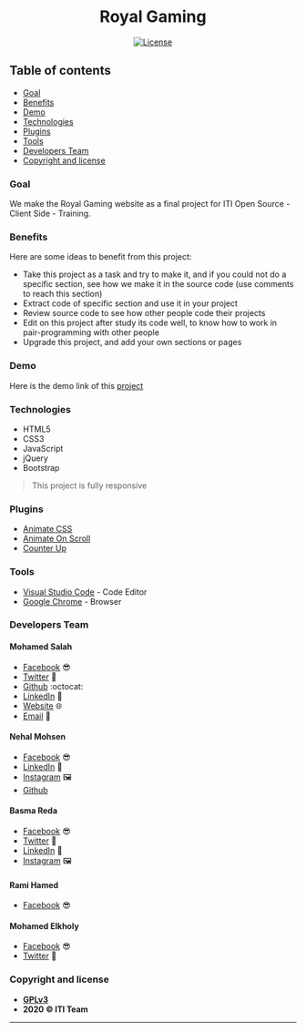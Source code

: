 <h1 align="center">Royal Gaming</h1>

<p align="center">

<a href=https://www.gnu.org/licenses/gpl-3.0>
<img src="https://img.shields.io/badge/license-GPLv3-blue" alt="License">
</a>

</p>

## Table of contents

- [Goal](#goal)
- [Benefits](#benefits)
- [Demo](#demo)
- [Technologies](#technologies)
- [Plugins](#plugins)
- [Tools](#tools)
- [Developers Team](#developers-team)
- [Copyright and license](#copyright-and-license)

### Goal

We make the Royal Gaming website as a final project for ITI Open Source - Client Side - Training.

### Benefits

Here are some ideas to benefit from this project:

- Take this project as a task and try to make it, and if you could not do a specific section, see how we make it in the source code (use comments to reach this section)
- Extract code of specific section and use it in your project
- Review source code to see how other people code their projects
- Edit on this project after study its code well, to know how to work in pair-programming with other people
- Upgrade this project, and add your own sections or pages

### Demo

Here is the demo link of this [project](https://salahineo.github.io/Royal-Gaming/)

### Technologies

- HTML5
- CSS3
- JavaScript
- jQuery
- Bootstrap

> This project is fully responsive

### Plugins

- [Animate CSS](https://animate.style/)
- [Animate On Scroll](https://michalsnik.github.io/aos/)
- [Counter Up](https://github.com/bfintal/Counter-Up)

### Tools

- [Visual Studio Code](https://code.visualstudio.com/) - Code Editor
- [Google Chrome](https://www.google.com/chrome/) - Browser

### Developers Team

#### Mohamed Salah

- [Facebook](https://facebook.com/salahineo) 😎
- [Twitter](https://twitter.com/salahineo) 🐤
- [Github](https://github.com/salahineo) :octocat:
- [LinkedIn](https://linkedin.com/in/salahineo) 💼
- [Website](https://salahineo.github.io/Personal/) :globe_with_meridians:
- <a href="mailto:eng.mohamedsalah.it@gmail.com">Email</a> :love_letter:

#### Nehal Mohsen

- [Facebook](https://www.facebook.com/profile.php?id=100038504168832) 😎
- [LinkedIn](https://www.linkedin.com/in/nehal-m-27a011198/) 💼
- [Instagram](https://www.instagram.com/m_nehal22/) :framed_picture:
- [Github](https://github.com/nehalmohsen22)

#### Basma Reda

- [Facebook](https://www.facebook.com/basma.reda.585) 😎
- [Twitter](https://twitter.com/Basmareda55) 🐤
- [LinkedIn](https://www.linkedin.com/in/basma-reda-077311196/) 💼
- [Instagram](https://www.instagram.com/bassma.reda67/) :framed_picture:

#### Rami Hamed

- [Facebook](https://m.facebook.com/rami.alshal) 😎

#### Mohamed Elkholy

- [Facebook](https://www.facebook.com/Eng.Mohamed.Salah.Elkholy) 😎
- [Twitter](https://twitter.com/EngMoha05036228) 🐤

### Copyright and license

- **[GPLv3](https://www.gnu.org/licenses/gpl-3.0)**
- **2020 © ITI Team**

---
